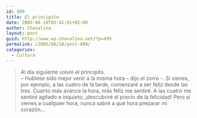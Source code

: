 ```yaml
---
id: 499
title: El principito
date: 2005-06-18T05:41:01+02:00
author: Chavalina
layout: post
guid: http://www.wp.chavalina.net/?p=499
permalink: /2005/06/18/post-499/
categories:
  - Cultura
---
```

> Al día siguiente volvió el principito.  
> – Hubiese sido mejor venir a la misma hora – dijo el zorro -. Si vienes, por ejemplo, a las cuatro de la tarde, comenzaré a ser feliz desde las tres. Cuanto más avance la hora, más feliz me sentiré. A las cuatro me sentiré agitado e inquieto; ¡descubriré el precio de la felicidad! Pero si vienes a cualquier hora, nunca sabré a qué hora preparar mi corazón…